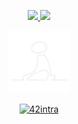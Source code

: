 <!--
 - 
-->
<p align="center">
 <a href="https://github.com/kodpe">
  <img width="360" src="https://github-readme-stats.vercel.app/api?username=kodpe&hide_title=true&hide=issues,contribs&count_private=true&include_all_commits=true&show_icons=true&custom_title=Stats&hide_border=true&theme=github_dark&title_color=FFFFFF&text_color=FFFFFF&icon_color=FFFFFF&bg_color=&border_color=&border_radius=0" />
  <img width="280" src="https://github-readme-stats.vercel.app/api/top-langs/?username=kodpe&count_private=true&hide_title=true&langs_count=2&hide=html,makefile,batchfile,css&layout=compact&custom_title=Languages&hide_border=true&theme=github_dark&title_color=FFFFFF&text_color=FFFFFF&icon_color=&bg_color=&border_color=&border_radius=0" />
 </a>
</p>
<!--
 -
-->
<p align="center">
 <a href="https://github.com/kodpe">
  <img width="100" src="https://github.com/kodpe/kodpe/blob/main/img/walk.gif" />
 </a>
</p>
<!--
 -
-->
<p align="center">
 <a href="https://profile.intra.42.fr/users/sloquet">
    <img alt="42intra" src="https://img.shields.io/badge/cursus-lvl 4.12-white?style=for-the-badge&logo=42&labelColor=000000&Color=FFFFFF&logoWidth=20" />
 </a>
</p>
<!--
<p align="center">
 <a href="https://github.com/kodpe/42Autoh">
    <img alt="42intra" src="https://img.shields.io/badge/Autoh-0.1.7beta-white?style=for-the-badge&logo=42&labelColor=000000&Color=FFFFFF&logoWidth=20" />
 </a>
</p>

<p align="center">
  <a href="https://github.com/kodpe/zsheep">
    <img alt="zsheep" src="https://img.shields.io/badge/zsheep ~-0.2.8beta-white?style=for-the-badge&labelColor=000000&Color=FFFFFF"
         </a>
</p>
<p align="center">
 <img width="140" src="https://github.com/kodpe/kodpe/blob/main/img/zsheep_askyy.png" />
 <img width="120" src="https://github.com/kodpe/kodpe/blob/main/img/zsheep_gps.png" />
 <img width="113" src="https://github.com/kodpe/kodpe/blob/main/img/zsheep_snails.png" />
  <h5> </h5>
</p>

-
-->
<!--
<p align="center">
<h5 align="center"></h5>
<h5 align="center">Libft&nbsp;:heavy_check_mark:&emsp;get_next_line&nbsp;:heavy_check_mark:&emsp;ft_printf&nbsp;:heavy_check_mark:&emsp;Born2beroot&nbsp;:heavy_check_mark:</h5>
  <h5 align="center">push_swap&nbsp;:heavy_check_mark:&emsp;pipex&nbsp;<img width="13" src="https://github.com/kodpe/kodpe/blob/main/img/load.gif" />&emsp;FdF&nbsp;<img width="13" src="https://github.com/kodpe/kodpe/blob/main/img/load.gif" /> </h5>
</p>

- 📫 How to reach me:<br>
by e-mail: [![Mail](https://img.shields.io/badge/-Mail-blue?style=flat&logo=Gmail&logoColor=white&link=mailto:MAIL@gmail.com)](mailto:MAIL@gmail.com)<br>
on LinkedIn: [![Linkedin Profile](https://img.shields.io/badge/-LinkedIn_Profile-0072b1?style=flat&logo=Linkedin&logoColor=white&link=https://www.linkedin.com/in/USER/)](https://www.linkedin.com/in/USER/)<br>

Here are some ideas to get you started:

- 🔭 I’m currently working on ...
- 🌱 I’m currently learning ...
- 👯 I’m looking to collaborate on ...
- 🤔 I’m looking for help with ...
- 💬 Ask me about ...
- 📫 How to reach me: ...
- 😄 Pronouns: ...
- ⚡ Fun fact: ...
  <img align="center" src="https://github-readme-stats.vercel.app/api/pin/?username=kodpe&repo=github-readme-stats" />
![Alt text](header.png?raw=true "Title")
-->
